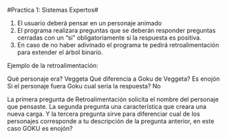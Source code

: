 #Practica 1: Sistemas Expertos#


1.	El usuario deberá pensar en un personaje animado
2.	El programa realizara preguntas que se deberán responder preguntas cerradas con un “si” obligatoriamente si la respuesta es positiva.
3.	En caso de no haber adivinado el programa te pedirá retroalimentación para extender el árbol binario.


Ejemplo de la retroalimentación:

Qué personaje era? Veggeta
Qué diferencia a Goku de Veggeta? Es enojón
Si el personaje fuera Goku cual seria la respuesta? No

La primera pregunta de Retroalimentación solicita el nombre del personaje que pensaste.
La segunda pregunta una característica que creara una nueva carga.
Y la tercera pregunta sirve para diferenciar cual de los personajes corresponde a tu descripción de la pregunta anterior, en este caso GOKU es enojón?
